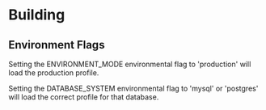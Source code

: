 # Building

## Environment Flags

Setting the ENVIRONMENT_MODE environmental flag to 'production' will load the production profile.

Setting the DATABASE_SYSTEM environmental flag to 'mysql' or 'postgres' will load the correct profile for that database.

